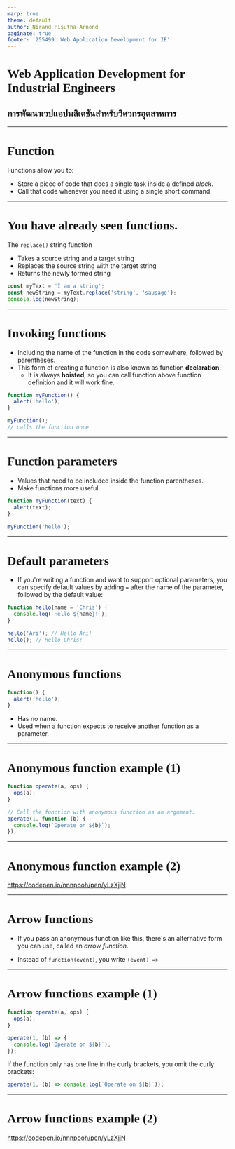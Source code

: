 ```yaml
---
marp: true
theme: default
author: Nirand Pisutha-Arnond
paginate: true
footer: '255499: Web Application Development for IE'
---
```


<style>
@import url('https://fonts.googleapis.com/css2?family=Prompt:ital,wght@0,100;0,300;0,400;0,700;1,100;1,300;1,400;1,700&display=swap');

:root {
    font-family: Prompt;
    --hl-color: #D57E7E;
}

h1 {
  font-family: Prompt;
}
</style>

# Web Application Development for Industrial Engineers

## การพัฒนาเวปแอปพลิเคชันสำหรับวิศวกรอุตสาหการ

---

# Function

Functions allow you to:

- Store a piece of code that does a single task inside a defined _block_.
- Call that code whenever you need it using a single short command.

---

# You have already seen functions.

The `replace()` string function

- Takes a source string and a target string
- Replaces the source string with the target string
- Returns the newly formed string

```javascript
const myText = 'I am a string';
const newString = myText.replace('string', 'sausage');
console.log(newString);
```

---

# Invoking functions

- Including the name of the function in the code somewhere, followed by parentheses.
- This form of creating a function is also known as function **declaration**.
  - It is always **hoisted**, so you can call function above function definition and it will work fine.

```javascript
function myFunction() {
  alert('hello');
}

myFunction();
// calls the function once
```

---

# Function parameters

- Values that need to be included inside the function parentheses.
- Make functions more useful.

```javascript
function myFunction(text) {
  alert(text);
}

myFunction('hello');
```

---

# Default parameters

- If you're writing a function and want to support optional parameters, you can specify default values by adding `=` after the name of the parameter, followed by the default value:

```javascript
function hello(name = 'Chris') {
  console.log(`Hello ${name}!`);
}

hello('Ari'); // Hello Ari!
hello(); // Hello Chris!
```

---

# Anonymous functions

```javascript
function() {
  alert('hello');
}
```

- Has no name.
- Used when a function expects to receive another function as a parameter.

---

# Anonymous function example (1)

```javascript
function operate(a, ops) {
  ops(a);
}

// Call the function with anonymous function as an argument.
operate(1, function (b) {
  console.log(`Operate on ${b}`);
});
```

---

# Anonymous function example (2)

https://codepen.io/nnnpooh/pen/yLzXjjN

---

# Arrow functions

- If you pass an anonymous function like this, there's an alternative form you can use, called an _arrow function_.

- Instead of `function(event)`, you write `(event) =>`

---

# Arrow functions example (1)

```javascript
function operate(a, ops) {
  ops(a);
}

operate(1, (b) => {
  console.log(`Operate on ${b}`);
});
```

If the function only has one line in the curly brackets, you omit the curly brackets:

```javascript
operate(1, (b) => console.log(`Operate on ${b}`));
```

---

# Arrow functions example (2)

https://codepen.io/nnnpooh/pen/yLzXjjN
